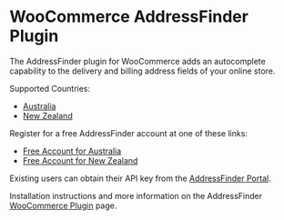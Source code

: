 # WooCommerce AddressFinder Plugin

The AddressFinder plugin for WooCommerce adds an autocomplete capability to the
delivery and billing address fields of your online store.

Supported Countries:

* [Australia](https://addressfinder.com.au/?utm_source=woocommerce%20plugin&utm_medium=plugin&utm_campaign=plugin&utm_term=Australia&utm_content=Supported%20Countries)
* [New Zealand](https://addressfinder.nz/?utm_source=woocommerce%20plugin&utm_medium=plugin&utm_campaign=plugin&utm_term=New%20Zealand&utm_content=Supported%20Countries)

Register for a free AddressFinder account at one of these links:

* [Free Account for Australia](https://portal.addressfinder.net/signup/au/au_free_5?utm_source=woocommerce%20plugin&utm_medium=plugin&utm_campaign=plugin&utm_term=Australia&utm_content=Free%20account%20for%20Australia)
* [Free Account for New Zealand](https://portal.addressfinder.net/signup/nz/nz_free_5?utm_source=woocommerce%20plugin&utm_medium=plugin&utm_campaign=plugin&utm_term=New%20Zealand&utm_content=Free%20account%20for%20New%20Zealand)

Existing users can obtain their API key from the [AddressFinder Portal](https://portal.addressfinder.net/?utm_source=woocommerce%20plugin&utm_medium=plugin&utm_campaign=plugin&utm_term=AddressFinder%20Portal&utm_content=existing%20users).

Installation instructions and more information on the AddressFinder [WooCommerce Plugin](https://addressfinder.nz/docs/woocommerce?utm_source=woocommerce%20plugin&utm_medium=plugin&utm_campaign=plugin&utm_term=WooCommerce%20Plugin&utm_content=Read%20More) page.
